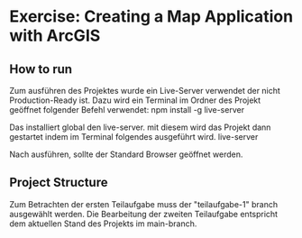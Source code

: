 # Exercise: Creating a Map Application with ArcGIS

## How to run
Zum ausführen des Projektes wurde ein Live-Server verwendet der nicht Production-Ready ist.
Dazu wird ein Terminal im Ordner des Projekt geöffnet folgender Befehl verwendet:
npm install -g live-server

Das installiert global den live-server.
mit diesem wird das Projekt dann gestartet indem im Terminal folgendes ausgeführt wird.
live-server

Nach ausführen, sollte der Standard Browser geöffnet werden.

## Project Structure
Zum Betrachten der ersten Teilaufgabe muss der "teilaufgabe-1" branch ausgewählt werden.
Die Bearbeitung der zweiten Teilaufgabe entspricht dem aktuellen Stand des Projekts im main-branch.